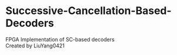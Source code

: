 # Successive-Cancellation-Based-Decoders
FPGA Implementation of SC-based decoders  
Created by LiuYang0421
